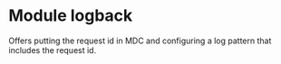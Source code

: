 # Module logback

Offers putting the request id in MDC and configuring a log pattern that includes the request id.